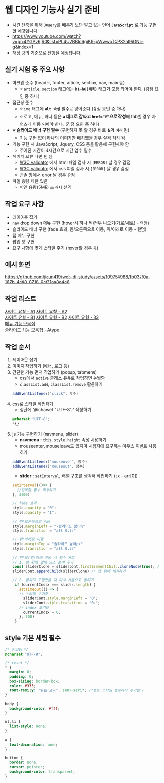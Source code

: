 # 웹 디자인 기능사 실기 준비
- 시간 단축을 위해 `JQuery`를 배우기 보단 알고 있는 언어 **`JavaScript`** 로 기능 구현할 예정입니다.
- https://www.youtube.com/watch?v=gm4YGPv6jR0&list=PL4UVBBIc6giK95pWwwoTQP82aI9iGNo-g&index=1
- 해당 강의 기준으로 진행될 예정입니다.

## 실기 시험 중 주요 사항
- 마크업 준수 (header, footer, article, section, nav, main 등)
  - ⭐️ `article`, `section` 태그에는 **`h1~h6(제목)`** 태그가 포함 되어야 한다. (감점 요인 중 하나)
- 접근성 준수
  - ⭐️ `img` 태그에 **`alt 속성`** 필수로 넣어준다.(감점 요인 중 하나)
  - ⭐️ 로고, 메뉴, 배너 등은 **`a` 태그로 감싸고 `href="#"`으로 작성**해 tab할 경우 자연스레 이동 되어야 한다. (감점 요인 중 하나)
- **⭐️ 슬라이드 배너 구현 필수** (구현하지 못 할 경우 바로 **`실격 처리`** 됨)
  - 기능 구현 없이 하나의 이미지만 배치했을 경우 실격 처리 됨
- 기능 구현 시 JavaScript, Jquery, CSS 등을 활용해 구현해야 함
  - 주어진 시간이 4시간으로 시간 엄수 필수 
- 페이지 오류 나면 안 됨
  - [W3C validator](https://validator.w3.org/) 에서 html 파일 검사 시 `[ERROR]` 날 경우 감점
  - [W3C validator](https://validator.w3.org/) 에서 css 파일 검사 시 `[ERROR]` 날 경우 감점
  - 콘솔 창에서 error 날 경우 감점
- 파일 용량 제한 있음
  - 파일 용량(5MB) 초과시 실격
 
## 작업 요구 사항
- 레이아웃 잡기
- `nav` drop down 메뉴 구현 (hover시 하나 씩/전부 나오기(가로/세로) - 랜덤)
- 슬라이드 배너 구현 (fade 효과, 왼/오른쪽으로 이동, 위/아래로 이동 - 랜덤)
- 탭 메뉴 구현
- 팝업 창 구현
- 요구 사항에 맞게 스타일 주기 (hover할 경우 등)

## 예시 화면
https://github.com/jieun419/web-di-study/assets/109754988/fb037f0a-167b-4e98-8718-0ef71aa8c4c6

## 작업 리스트
[사이트 유형 - A1](https://github.com/jieun419/web-di-study/blob/main/html/webd-1.html)
[사이트 유형 - A2](https://github.com/jieun419/web-di-study/blob/main/html/webd-2.html)<br/>
[사이트 유형 - B1](https://github.com/jieun419/web-di-study/blob/main/html/webd-3.html)
[사이트 유형 - B2](https://github.com/jieun419/web-di-study/blob/main/html/webd-4.html)
[사이트 유형 - B3](https://github.com/jieun419/web-di-study/blob/main/html/webd-5.html)<br/>
[메뉴 기능 모음집](https://github.com/jieun419/web-di-study/blob/main/html/webd-m.html)<br/>
[슬라이드 기능 모음집 - Atype](https://github.com/jieun419/web-di-study/blob/main/html/webd-sa.html)<br/>

## 작업 순서
1. 레이아웃 잡기
2. 이미지 작업하기 (배너, 로고 등)
3. 간단한 기능 먼저 작업하기 (popup, tabmenu)
   - css에서 `active` 클래스 유무로 작업하면 수월함
   - `classList.add`, `classList.remove` 활용하기
   ```js
   addEventListener("click", 함수)
   ```
4. css로 스타일 작업하기
   - 상단에 '@charset "UTF-8";' 작성하기
   ```css
   @charset "UTF-8";
   *{}
   ```
5. js 기능 구현하기 (navmenu, slider)
   - **navmenu :** `this`, `style.height` 속성 사용하기
   - mouseenter, mouseleave도 있지마 시험지에 요구하는 마우스 이벤트 사용하기
   ```js
   addEventListener("mouseover", 함수)
   addEventListener("mouseout", 함수)
   ```   
   - **slider :** `setInterval`, 배열 구조를 생각해 작업하기 (ex - arr[0])
   ```js
   setInterval(()=> {
     //반복할 함수 작성하기
   }, 3000)

   // fade 효과
   style.opacity = "0";
   style.opacity = "1";

   // 왼/오른쪽으로 이동
   style.marginLeft = "-슬라이드 넓이%"
   style.transition = "all 0.6s"

   // 위/아래로 이동
   style.marginTop = "슬라이드 높이px"
   style.transition = "all 0.6s"

   // 왼/오/위/아래 이동 시 필수 사항
   // 1. 맨 뒤에 앞에 요소 붙여 두기
   const sliderClone = sliderCont.firstElementChild.cloneNode(true); // 노드 복사하기
   sliderCont.appendChild(sliderClone) // 맨 뒤에 배치하기

   // 2. 끝까지 도달했을 때 다시 처음으로 돌리기
    if (currentIndex === slider.length) {
      setTimeout(() => {
      // 스타일 초기화
        sliderCont.style.marginLeft = "0";
        sliderCont.style.transition = "0s";
      // index 초기화
        currentIndex = 0;
      }, 700)
    }
   ```

## style 기본 세팅 필수
```css
/* 인코딩 */
@charset "UTF-8";

/* reset */
* {
  margin: 0;
  padding: 0;
  box-sizing: border-box;
  color: #333;
  font-family: "맑은 고딕", sans-serif; /*폰트 스타일 별로라서 추가함*/
}

body {
  background-color: #fff;
}

ul,li {
  list-style: none;
}

a {
  text-decoration: none;
}

button {
  border: none;
  cursor: pointer;
  background-color: transparent;
}
```
